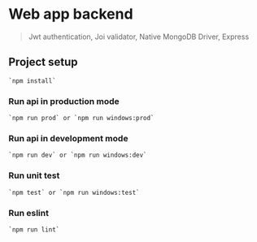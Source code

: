 # Web app backend
> Jwt authentication, Joi validator, Native MongoDB Driver, Express

## Project setup
```
`npm install`
```

### Run api in production mode
```
`npm run prod` or `npm run windows:prod`
```

### Run api in development mode
```
`npm run dev` or `npm run windows:dev`
```

### Run unit test
```
`npm test` or `npm run windows:test`
```

### Run eslint
```
`npm run lint`
```
